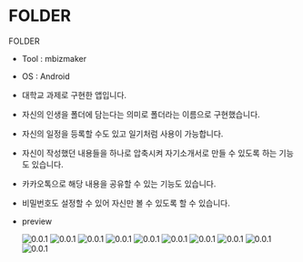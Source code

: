 # FOLDER
FOLDER

- Tool : mbizmaker

- OS : Android

- 대학교 과제로 구현한 앱입니다.

- 자신의 인생을 폴더에 담는다는 의미로 폴더라는 이름으로 구현했습니다.

- 자신의 일정을 등록할 수도 있고 일기처럼 사용이 가능합니다.

- 자신이 작성했던 내용들을 하나로 압축시켜 자기소개서로 만들 수 있도록 하는 기능도 있습니다.

- 카카오톡으로 해당 내용을 공유할 수 있는 기능도 있습니다.

- 비밀번호도 설정할 수 있어 자신만 볼 수 있도록 할 수 있습니다.

- preview

    ![0.0.1](./git-image/0.0.1-1.PNG)
    ![0.0.1](./git-image/0.0.1-2.PNG)
    ![0.0.1](./git-image/0.0.1-3.PNG)
    ![0.0.1](./git-image/0.0.1-4.PNG)
    ![0.0.1](./git-image/0.0.1-5.PNG)
    ![0.0.1](./git-image/0.0.1-6.PNG)
    ![0.0.1](./git-image/0.0.1-7.PNG)
    ![0.0.1](./git-image/0.0.1-8.PNG)
    ![0.0.1](./git-image/0.0.1-9.PNG)
    ![0.0.1](./git-image/0.0.1-9-1.PNG)